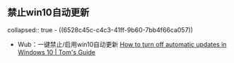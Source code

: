## 禁止win10自动更新
collapsed:: true
	- ((6528c45c-c4c3-41ff-9b60-7bb4f66ca057))
- Wub：一键禁止/启用win10自动更新 [How to turn off automatic updates in Windows 10 | Tom's Guide](https://www.tomsguide.com/how-to/how-to-turn-off-automatic-updates-in-windows-10)